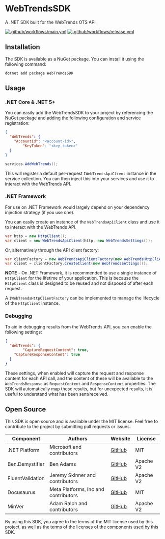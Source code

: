 # WebTrendsSDK

A .NET SDK built for the WebTrends OTS API

[![.github/workflows/main.yml](https://github.com/IngeniumSE/WebTrendsSDK/actions/workflows/main.yml/badge.svg)](https://github.com/IngeniumSE/WebTrendsSDK/actions/workflows/main.yml) [![.github/workflows/release.yml](https://github.com/IngeniumSE/WebTrendsSDK/actions/workflows/release.yml/badge.svg)](https://github.com/IngeniumSE/WebTrendsSDK/actions/workflows/release.yml)

## Installation

The SDK is available as a NuGet package. You can install it using the following command:

```
dotnet add package WebTrendsSDK
```

## Usage

### .NET Core & .NET 5+
You can easily add the WebTrendsSDK to your project by referencing the NuGet package and adding the following configuration and service registration:

```json
{
  "WebTrends": {
    "AccountId": "<account-id>",
		"KeyToken": "<key-token>"
  }
}
```

```csharp
services.AddWebTrends();
```

This will register a default per-request `IWebTrendsApiClient` instance in the service collection. You can then inject this into your services and use it to interact with the WebTrends API.

### .NET Framework

For use on .NET Framework would largely depend on your dependency injection strategy (if you use one).

You can easily create an instance of the `WebTrendsApiClient` class and use it to interact with the WebTrends API.

```csharp
var http = new HttpClient();
var client = new WebTrendsApiClient(http, new WebTrendsSettings());
```

Or, alternatively through the API client factory:

```csharp
var clientFactory = new WebTrendsApiClientFactory(new WebTrendsHttpClientFactory());
var client = clientFactory.CreateClient(new WebTrendsSettings());
```

**NOTE** - On .NET Framework, it is recommended to use a single instance of `HttpClient` for the lifetime of your application. This is because the `HttpClient` class is designed to be reused and not disposed of after each request.

A `IWebTrendsHttpClientFactory` can be implemented to manage the lifecycle of the `HttpClient` instance.

### Debugging

To aid in debugging results from the WebTrends API, you can enable the following settings:

```json
{
  "WebTrends": {
		"CaptureRequestContent": true,
    "CaptureResponseContent": true
  }
}
```

These settings, when enabled will capture the request and response content for each API call, and the content of these will be available to the `WebTrendsResponse` as `RequestContent` and `ResponseContent` properties. The SDK will automatically map these results, but for unexpected results, it is useful to understand what has been sent/received.

## Open Source

This SDK is open source and is available under the MIT license. Feel free to contribute to the project by submitting pull requests or issues.

| Component | Authors | Website | License |
|-----------|---------|---------|---------|
| .NET Platform | Microsoft and contributors | [GitHub](https://github.com/dotnet) | MIT |
| Ben.Demystifier | Ben Adams | [GitHub](https://github.com/benaadams/Ben.Demystifier) | Apache V2 |
| FluentValidation | Jeremy Skinner and contributors | [GitHub](https://github.com/FluentValidation/FluentValidation) | Apache V2 |
| Docusaurus | Meta Platforms, Inc and contributors | [GitHub](https://github.com/facebook/docusaurus) | MIT |
| MinVer | Adam Ralph and contributors | [GitHub](https://github.com/adamralph/minver) | Apache V2 |

By using this SDK, you agree to the terms of the MIT license used by this project, as well as the terms of the licenses of the components used by this SDK.
